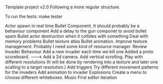 Template project v2.0
Following a more regular structure.

To run the tests:
make tester



Actor spawn in real time
Bullet Component, It should probably be a behaviour component
Add a delay to the gun componet to avoid bullet spam
Bullet actor destruction when it collides with something
Deal with memory problems
Bullet texture atlas
Bullet animation.
Improve texture management. Probably I need some kind of resource manager.
Review Invader Behaviour
Add a new invader each time we kill one
Added a proto scoreboard.
    --->
Add a 2d camera.
Add vertical scrolling.
Play with different resolutions (It will be done by rendering into a texture and later one scalling to a target resolution.)
Add triggers
Try different movement patterns for the invaders
Add animation to invader
Explosions
Create a menu to choose different whiteboxes.
Music
First editor iteration


    